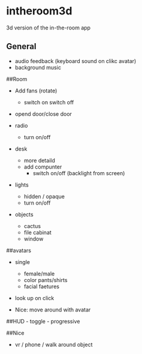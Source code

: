 # intheroom3d
3d version of the in-the-room app

## General
- audio feedback (keyboard sound on clikc avatar)
- background music

##Room
- Add fans (rotate)
    - switch on switch off
- opend door/close door
- radio
    - turn on/off
- desk
    - more detaild
    - add compunter
        - switch on/off (backlight from screen)
- lights
    - hidden / opaque
    - turn on/off

- objects
    - cactus
    - file cabinat
    - window

##avatars
- single
    - female/male
    - color pants/shirts
    - facial faetures

- look up on click
- Nice: move around with avatar

##HUD
    - toggle
    - progressive


##Nice
- vr / phone / walk around object

